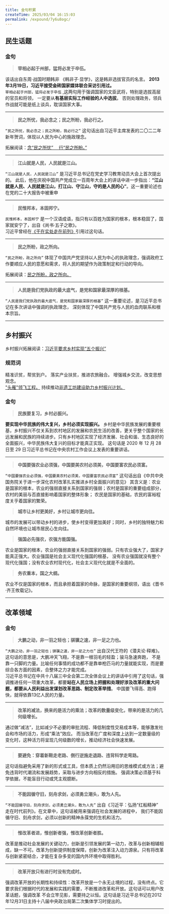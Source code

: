 ```yaml
---
title: 金句积累
createTime: 2025/03/04 16:15:03
permalink: /expound/7y6u8ogc/
---
```


## 民生话题

### 金句

> **宰相必起于州部，猛将必发于卒伍。**

该话出自东周·战国时期韩非 《韩非子·显学》，这是韩非选拔官员的名言。 **2013年3月19日，习近平接受金砖国家媒体联合采访引用过。**  
`宰相必起于州部，猛将必发于卒伍` ,这两句用于强调国家的文臣武将，特别是选拔高层的官员和将领，
一定要从**有基层实际工作经验的人中选拔**。 否则处理政务，领兵作战就可能是纸上谈兵，耽误国家大事。   

---

> **民之所忧，我必念之；民之所盼，我必行之。**

`“民之所忧，我必念之；民之所盼，我必行之”` 这句话出自习近平主席发表的二〇二二年新年贺词，体现以人民为中心的施政理念。

拓展阅读：[念“民之所忧”　 行“民之所盼。”](http://theory.people.com.cn/n1/2022/0114/c40531-32331176.html)

---

> **江山就是人民，人民就是江山。**

`“江山就是人民，人民就是江山”` 是习近平总书记在党史学习教育动员大会上首次提出的。
此后，他在庆祝中国共产党成立一百周年大会上的讲话中进一步指出：**“江山就是人民、人民就是江山，打江山、守江山，守的是人民的心”**。这一重要论述也在党的二十大报告中被重申

---

> **民惟邦本，本固邦宁。**

`民惟邦本，本固邦宁` 是一个汉语成语，指只有以百姓为国家的根本，根本稳固了，国家就安宁了，出自《尚书·五子之歌》。    
习近平曾经在[《干在实处走在前列》](https://www.12371.cn/special/xxzd/dzs/3/)引用过这句话。

---

> **民之所盼，政之所向。**

`“民之所盼，政之所向”` 体现了中国共产党坚持以人民为中心的执政理念，强调政府工作要顺应人民的意愿和需求，将人民的期望作为政策制定和行动的导向。  

拓展阅读：[民之所盼，政之所向。](http://theory.people.com.cn/n1/2018/0628/c40531-30093927.html)

---

> **人民是我们党执政的最大底气，是党和国家最深厚的根基。**

`“人民是我们党执政的最大底气，是党和国家最深厚的根基”` 这一重要论述，是习近平总书记在多次讲话中强调的执政理念，
深刻体现了中国共产党与人民的血肉联系和根本宗旨。

---

## 乡村振兴

乡村振兴拓展阅读：[习近平要求乡村实现“五个振兴”](http://politics.people.com.cn/n1/2018/0716/c1001-30149097.html)

### 规范词

精准识贫，帮贫到户。 落实产业扶贫，推进农旅融合。 增强城乡交流，改变思想观念。  
["头雁"领飞工程。](http://dangjian.people.com.cn/n1/2021/1102/c117092-32270888.html)  持续推动[非遗工坊建设助力乡村振兴计划。](https://www.ihchina.cn/project_details/26549)

### 金句

> **民族要复习，乡村必振兴。**

**要实现中华民族的伟大复兴，乡村必须实现振兴。** 乡村是中华民族发展的重要根基，乡村振兴不仅关系到农村地区的发展和农民生活的改善，更关乎整个国家的长远发展和民族的持续进步。只有乡村地区实现了经济发展、社会和谐、生态良好的全面振兴，中华民族伟大复兴的目标才能真正实现。
这句话是 2020 年 12 月 28 日至 29 日习近平总书记在中央农村工作会议上发表的重要讲话。

---

> **中国要强农业必须强，中国要美农村必须美，中国要富农民必须富。**

`“中国要强农业必须强，中国要美农村必须美，中国要富农民必须富”` 这句话出自《中共中央国务院关于进一步深化农村改革扎实推进乡村全面振兴的意见》
其含义是：农业是国家的根本，农业的强弱直接关系到国家的强弱；农村是国家的重要组成部分，农村的美丽与否直接影响着国家的整体形象；
农民是国家的基础，农民的富裕程度关乎着国家的繁荣。

> **城市让乡村更美好，乡村让城市更向往。**

城市的发展可以带动乡村的进步，使乡村变得更加美好；同时，乡村的独特魅力和自然环境也让城市居民心生向往。

> **强国必先强农，农强方能国强。**

农业是国家的根本，农业的强弱直接关系到国家的强弱。只有农业强大了，国家才能真正强大。农业强国是社会主义现代化强国的根基，
没有农业强国就没有整个现代化强国；没有农业农村现代化，社会主义现代化就是不全面的。

> **务农重本，国之大纲。**

农业不仅是国家的根本，而且承担着国家的命脉，是国家的重要纲领，语出《晋书·齐王攸载记》。

---

## 改革领域

### 金句

> **大鹏之动，非一羽之轻也；骐骥之速，非一足之力也。**

`“大鹏之动，非一羽之轻也；骐骥之速，非一足之力也”` 出自汉代王符的《潜夫论·释难》。这句话的意思是，大鹏冲天飞翔，不是靠一根羽毛的轻盈；骏马急速奔跑，
不是靠一只脚的力量。比喻任何事情的成功都不是靠单枪匹马的力量就能实现，而是要综合各方面的因素，合整体之力才能完成。  
习近平总书记在中共十八届三中全会第二次全体会议上的讲话中引用了这句话，强调推进任何一项重大改革，都要**站在人民立场上把握和处理好涉及改革的重大问题，都要从人民利益出发谋划改革思路、制定改革举措**。
中国要飞得高、跑得快，就得依靠13亿人民的力量。

---

> **改革的减法，换来的是活力的乘法；改革的数量级变化，带来的是活力的几何级增长。**

通过做“减法”，比如减少不必要的审批流程、降低制度性交易成本等，能够激发社会和市场的活力，形成“乘法”效应。
而当改革在广度和深度上达到一定数量级的变化时，这种活力将呈现几何级数的增长，推动经济社会快速发展。

---

> **要避免：穿着新鞋走老路、倒行逆施走退路、违背科学走弯路。**

这句话指避免采用了新的形式或工具，但本质上仍然沿用旧的思维模式或方法；避免违背时代潮流和发展趋势，采取与进步方向相反的措施。
强调决策必须基于科学依据，不能盲目行动或凭主观臆断。

---

> **不能因循守旧，刻舟求剑，必须勇立潮头，敢为人先。**

`“不能因循守旧，刻舟求剑，必须勇立潮头，敢为人先”` 出自《习近平：弘扬“红船精神” 走在时代前列》。在文章中，这句话被用来强调在社会发展的进程中，
我们不能因循守旧、刻舟求剑，必须以创新的精神永葆党的生机和活力。

---

> **惟改革者进，惟创新者强，惟改革创新者胜。**

改革是推动社会发展的关键动力，创新是引领发展的第一动力，改革与创新相辅相成，缺一不可。改革为创新提供制度保障，创新为改革注入动力源泉。只有将改革与创新紧密结合，才能在复杂多变的国内外环境中取得胜利。


---

> **改革开放只有进行时没有完成时。**

强调改革开放的长期性和持续性：改革开放是一个永无止境的过程，没有终点。它要求我们根据时代的发展和实践的需要，不断推进改革和开放。这句话可以用户改革话题，强调改革
不会立竿见影，需要持之以恒。这句话是习近平总书记在2012年12月31日主持十八届中央政治局第二次集体学习时提出的。

---

